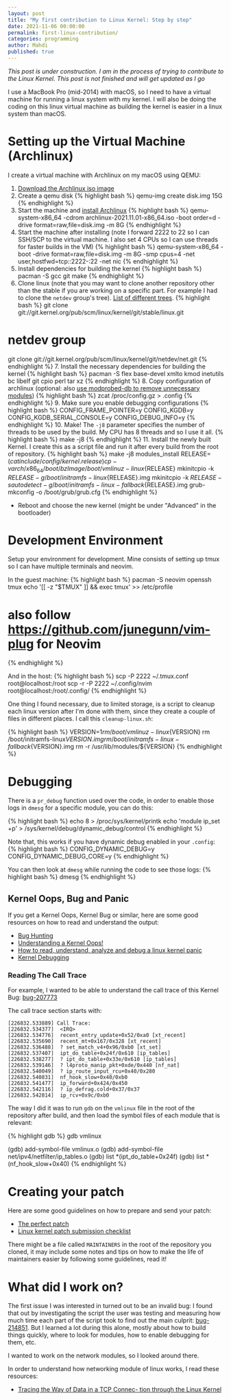 ```yaml
---
layout: post
title: "My first contribution to Linux Kernel: Step by step"
date: 2021-11-06 00:00:00
permalink: first-linux-contribution/
categories: programming
author: Mahdi
published: true
---
```


_*This post is under construction. I am in the process of trying to contribute to the Linux Kernel. This post is not finished and will get updated as I go*_

I use a MacBook Pro (mid-2014) with macOS, so I need to have a virtual machine for running a linux system with my kernel. I will also be doing the coding on this linux virtual machine as building the kernel is easier in a linux system than macOS.

# Setting up the Virtual Machine (Archlinux)
 
I create a virtual machine with Archlinux on my macOS using QEMU:

1. [Download the Archlinux iso image](https://archlinux.org/download/)
2. Create a qemu disk
{% highlight bash %}
qemu-img create disk.img 15G
{% endhighlight %}
3. Start the machine and [install Archlinux](https://wiki.archlinux.org/title/Installation_guide)
{% highlight bash %}
qemu-system-x86_64 -cdrom archlinux-2021.11.01-x86_64.iso -boot order=d -drive format=raw,file=disk.img -m 8G
{% endhighlight %}
4. Start the machine after installing (note I forward 2222 to 22 so I can SSH/SCP to the virtual machine. I also set 4 CPUs so I can use threads for faster builds in the VM)
{% highlight bash %}
qemu-system-x86_64 -boot -drive format=raw,file=disk.img -m 8G -smp cpus=4 -net user,hostfwd=tcp::2222-:22 -net nic
{% endhighlight %}
5. Install dependencies for building the kernel
{% highlight bash %}
pacman -S gcc git make
{% endhighlight %}
6. Clone linux (note that you may want to clone another repository other than the stable if you are working on a specific part. For example I had to clone the `netdev` group's tree). [List of different trees](https://git.kernel.org/).
{% highlight bash %}
git clone git://git.kernel.org/pub/scm/linux/kernel/git/stable/linux.git
# netdev group
git clone git://git.kernel.org/pub/scm/linux/kernel/git/netdev/net.git
{% endhighlight %}
7. Install the necessary dependencies for building the kernel
{% highlight bash %}
pacman -S flex base-devel xmlto kmod inetutils bc libelf git cpio perl tar xz
{% endhighlight %}
8. Copy configuration of archlinux (optional: also [use modprobed-db to remove unnecessary modules](https://wiki.archlinux.org/title/Kernel/Traditional_compilation#Default_Arch_configuration))
{% highlight bash %}
zcat /proc/config.gz > .config
{% endhighlight %}
9. Make sure you enable debugging configurations
{% highlight bash %}
CONFIG_FRAME_POINTER=y
CONFIG_KGDB=y
CONFIG_KGDB_SERIAL_CONSOLE=y
CONFIG_DEBUG_INFO=y
{% endhighlight %}
10. Make! The `-j8` parameter specifies the number of threads to be used by the build. My CPU has 8 threads and so I use it all.
{% highlight bash %}
make -j8
{% endhighlight %}
11. Install the newly built Kernel. I create this as a script file and run it after every build from the root of repository.
{% highlight bash %}
make -j8 modules_install
RELEASE=$(cat include/config/kernel.release)
cp -v arch/x86_64/boot/bzImage /boot/vmlinuz-linux${RELEASE}
mkinitcpio -k $RELEASE -g /boot/initramfs-linux${RELEASE}.img
mkinitcpio -k $RELEASE -s autodetect -g /boot/initramfs-linux-fallback${RELEASE}.img
grub-mkconfig -o /boot/grub/grub.cfg
{% endhighlight %}
- Reboot and choose the new kernel (might be under "Advanced" in the bootloader)

# Development Environment

Setup your environment for development. Mine consists of setting up tmux so I can have multiple terminals and neovim.

In the guest machine:
{% highlight bash %}
pacman -S neovim openssh tmux
echo '[[ -z "$TMUX" ]] && exec tmux' >> /etc/profile
# also follow https://github.com/junegunn/vim-plug for Neovim
{% endhighlight %}

And in the host:
{% highlight bash %}
scp -P 2222 ~/.tmux.conf root@localhost:/root
scp -r -P 2222 ~/.config/nvim root@localhost:/root/.config/
{% endhighlight %}

One thing I found necessary, due to limited storage, is a script to cleanup each linux version after I'm done with them, since they create a couple of files in different places. I call this `cleanup-linux.sh`:

{% highlight bash %}
VERSION=$1
rm /boot/vmlinuz-linux${VERSION}
rm /boot/initramfs-linux${VERSION}.img
rm /boot/initramfs-linux-fallback${VERSION}.img
rm -r /usr/lib/modules/${VERSION}
{% endhighlight %}

# Debugging
There is a `pr_debug` function used over the code, in order to enable those logs in `dmesg` for a specific module, you can do this:

{% highlight bash %}
echo 8 > /proc/sys/kernel/printk
echo 'module ip_set +p' > /sys/kernel/debug/dynamic_debug/control
{% endhighlight %}

Note that, this works if you have dynamic debug enabled in your `.config`:
{% highlight bash %}
CONFIG_DYNAMIC_DEBUG=y
CONFIG_DYNAMIC_DEBUG_CORE=y
{% endhighlight %}

You can then look at `dmesg` while running the code to see those logs:
{% highlight bash %}
dmesg
{% endhighlight %}

## Kernel Oops, Bug and Panic

If you get a Kernel Oops, Kernel Bug or similar, here are some good resources on how to read and understand the output:

- [Bug Hunting](https://www.kernel.org/doc/html/v5.0/admin-guide/bug-hunting.html?highlight=dmesg)
- [Understanding a Kernel Oops!](https://www.opensourceforu.com/2011/01/understanding-a-kernel-oops/)
- [How to read, understand, analyze and debug a linux kernel panic](https://stackoverflow.com/questions/13468286/how-to-read-understand-analyze-and-debug-a-linux-kernel-panic)
- [Kernel Debugging](https://docs.freebsd.org/en/books/developers-handbook/kerneldebug/)

### Reading The Call Trace

For example, I wanted to be able to understand the call trace of this Kernel Bug: [bug-207773](https://bugzilla.kernel.org/show_bug.cgi?id=207773)

The call trace section starts with:
```
[226832.533889] Call Trace:
[226832.534377]  <IRQ>
[226832.534776]  recent_entry_update+0x52/0xa0 [xt_recent]
[226832.535690]  recent_mt+0x167/0x328 [xt_recent]
[226832.536488]  ? set_match_v4+0x96/0xb0 [xt_set]
[226832.537407]  ipt_do_table+0x24f/0x610 [ip_tables]
[226832.538277]  ? ipt_do_table+0x33e/0x610 [ip_tables]
[226832.539146]  ? l4proto_manip_pkt+0xde/0x440 [nf_nat]
[226832.540049]  ? ip_route_input_rcu+0x40/0x280
[226832.540831]  nf_hook_slow+0x40/0xb0
[226832.541477]  ip_forward+0x424/0x450
[226832.542116]  ? ip_defrag.cold+0x37/0x37
[226832.542814]  ip_rcv+0x9c/0xb0
```

The way I did it was to run `gdb` on the `vmlinux` file in the root of the repository after build, and then load the symbol files of each module that is relevant:

{% highlight gdb %}
gdb vmlinux

(gdb) add-symbol-file vmlinux.o
(gdb) add-symbol-file net/ipv4/netfilter/ip_tables.o
(gdb) list *(ipt_do_table+0x24f)
(gdb) list *(nf_hook_slow+0x40)
{% endhighlight %}

<!--However, sometimes some files in some modules might not have their object files available readily (e.g. `xt_recent.o` was missing from my tree). In this case, I had to look at the Makefile in `net/netfilter`, and found this:
{% highlight make %}
obj-$(CONFIG_NETFILTER_XT_MATCH_RECENT) += xt_recent.o
{% endhighlight %}

So I enabled this flag in `.config`:
{% highlight bash %}
CONFIG_NETFILTER_XT_MATCH_RECENT=m
{% endhighlight %}

And then built the module again (I had to export the config in this case for some reason):
{% highlight bash %}
export CONFIG_NETFILTER_XT_MATCH_RECENT=m
# rebuild the module
cd net/netfilter
make -j8 -C ../../ M=$PWD modules
{% endhighlight %}

And then, I can load this symbol file as well:

{% highlight gdb %}
(gdb) add-symbol-file net/netfilter/xt_recent.o
(gdb) list *(recent_entry_update+0x52)
(gdb) list *(recent_mt+0x167)
{% endhighlight %}-->

# Creating your patch

Here are some good guidelines on how to prepare and send your patch:
- [The perfect patch](https://www.ozlabs.org/~akpm/stuff/tpp.txt)
- [Linux kernel patch submission checklist](https://www.kernel.org/doc/html/v4.10/process/submit-checklist.html)

There might be a file called `MAINTAINERS` in the root of the repository you cloned, it may include some notes and tips on how to make the life of maintainers easier by following some guidelines, read it!

# What did I work on?

The first issue I was interested in turned out to be an invalid bug: I found that out by investigating the script the user was testing and measuring how much time each part of the script took to find out the main culprit: [bug-214851](https://bugzilla.kernel.org/show_bug.cgi?id=214851). But I learned a lot during this alone, mostly about how to build things quickly, where to look for modules, how to enable debugging for them, etc.

I wanted to work on the network modules, so I looked around there.

In order to understand how networking module of linux works, I read these resources:
- [Tracing the Way of Data in a TCP Connec- tion through the Linux Kernel](https://archive.org/details/linux_kernel_data_flow_short_paper/page/n1/mode/1up?view=theater)

